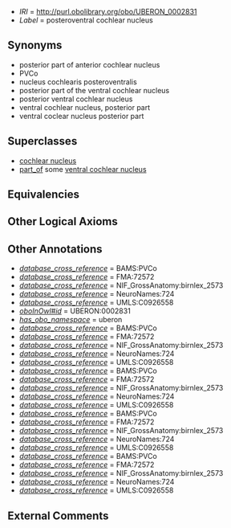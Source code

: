  * *IRI* = http://purl.obolibrary.org/obo/UBERON_0002831
 * *Label* = posteroventral cochlear nucleus

## Synonyms

 * posterior part of anterior cochlear nucleus
 * PVCo
 * nucleus cochlearis posteroventralis
 * posterior part of the ventral cochlear nucleus
 * posterior ventral cochlear nucleus
 * ventral cochlear nucleus, posterior part
 * ventral coclear nucleus posterior part

## Superclasses

 * [cochlear nucleus](../../UBERON/20/UBERON_0001720.md)
 * [part_of](../../BFO/50/BFO_0000050.md) some [ventral cochlear nucleus](../../UBERON/28/UBERON_0002828.md)

## Equivalencies


## Other Logical Axioms


## Other Annotations

 * *[database_cross_reference](../../ef/oboInOwl#hasDbXref.md)* = BAMS:PVCo
 * *[database_cross_reference](../../ef/oboInOwl#hasDbXref.md)* = FMA:72572
 * *[database_cross_reference](../../ef/oboInOwl#hasDbXref.md)* = NIF_GrossAnatomy:birnlex_2573
 * *[database_cross_reference](../../ef/oboInOwl#hasDbXref.md)* = NeuroNames:724
 * *[database_cross_reference](../../ef/oboInOwl#hasDbXref.md)* = UMLS:C0926558
 * *[oboInOwl#id](../../id/oboInOwl#id.md)* = UBERON:0002831
 * *[has_obo_namespace](../../ce/oboInOwl#hasOBONamespace.md)* = uberon
 * *[database_cross_reference](../../ef/oboInOwl#hasDbXref.md)* = BAMS:PVCo
 * *[database_cross_reference](../../ef/oboInOwl#hasDbXref.md)* = FMA:72572
 * *[database_cross_reference](../../ef/oboInOwl#hasDbXref.md)* = NIF_GrossAnatomy:birnlex_2573
 * *[database_cross_reference](../../ef/oboInOwl#hasDbXref.md)* = NeuroNames:724
 * *[database_cross_reference](../../ef/oboInOwl#hasDbXref.md)* = UMLS:C0926558
 * *[database_cross_reference](../../ef/oboInOwl#hasDbXref.md)* = BAMS:PVCo
 * *[database_cross_reference](../../ef/oboInOwl#hasDbXref.md)* = FMA:72572
 * *[database_cross_reference](../../ef/oboInOwl#hasDbXref.md)* = NIF_GrossAnatomy:birnlex_2573
 * *[database_cross_reference](../../ef/oboInOwl#hasDbXref.md)* = NeuroNames:724
 * *[database_cross_reference](../../ef/oboInOwl#hasDbXref.md)* = UMLS:C0926558
 * *[database_cross_reference](../../ef/oboInOwl#hasDbXref.md)* = BAMS:PVCo
 * *[database_cross_reference](../../ef/oboInOwl#hasDbXref.md)* = FMA:72572
 * *[database_cross_reference](../../ef/oboInOwl#hasDbXref.md)* = NIF_GrossAnatomy:birnlex_2573
 * *[database_cross_reference](../../ef/oboInOwl#hasDbXref.md)* = NeuroNames:724
 * *[database_cross_reference](../../ef/oboInOwl#hasDbXref.md)* = UMLS:C0926558
 * *[database_cross_reference](../../ef/oboInOwl#hasDbXref.md)* = BAMS:PVCo
 * *[database_cross_reference](../../ef/oboInOwl#hasDbXref.md)* = FMA:72572
 * *[database_cross_reference](../../ef/oboInOwl#hasDbXref.md)* = NIF_GrossAnatomy:birnlex_2573
 * *[database_cross_reference](../../ef/oboInOwl#hasDbXref.md)* = NeuroNames:724
 * *[database_cross_reference](../../ef/oboInOwl#hasDbXref.md)* = UMLS:C0926558

## External Comments

